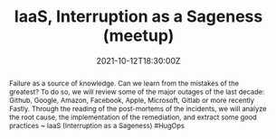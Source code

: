 ---
title: IaaS, Interruption as a Sageness (meetup)

event: Café DevOps
event_url: https://www.meetup.com/cafe-devops-lyon/events/281097147

location: Lyon (Zenika)
address:
  street: 6 place Jules Ferry
  city: Lyon
  region: RA
  postcode: '69006'
  country: France

summary: As Halloween approaches, what is the scariest thing about it?
abstract: "Failure as a source of knowledge. Can we learn from the mistakes of the greatest?
To do so, we will review some of the major outages of the last decade: Github, Google, Amazon, Facebook, Apple, Microsoft, Gitlab or more recently Fastly. Through the reading of the post-mortems of the incidents, we will analyze the root cause, the implementation of the remediation, and extract some good practices

~ IaaS (Interruption as a Sageness) #HugOps"

date: "2021-10-12T18:30:00Z"
date_end: "2021-10-12T20:30:00Z"
all_day: false

publishDate: "2021-09-18T00:00:00Z"

authors: [David Aparicio]
tags: [Meetup, SRE]

featured: false

image:
  caption: 'Image credit: [**Meetup**](https://www.meetup.com/cafe-devops-lyon/events/281097147)'
  focal_point: Right

links:
url_code: ""
url_pdf: ""
url_slides: "talks/CafeDevOps2021_IaaS.pdf"
url_video: ""

slides: ""
projects: []
---